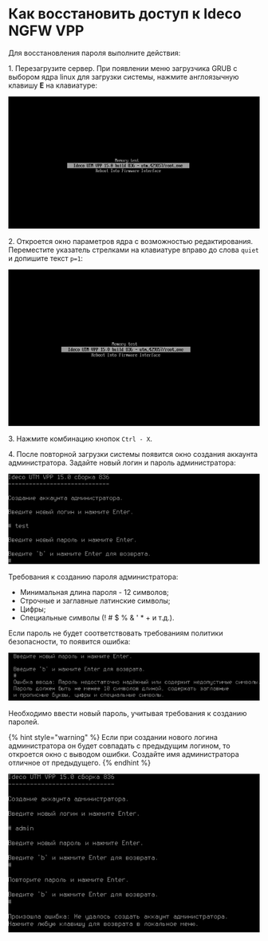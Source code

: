 # Как восстановить доступ к Ideco NGFW VPP

Для восстановления пароля выполните действия:

1\. Перезагрузите сервер. При появлении меню загрузчика GRUB с выбором ядра linux для загрузки системы, нажмите англоязычную клавишу **E** на клавиатуре:

![](/.gitbook/assets/recovery-admins1.png)

2\. Откроется окно параметров ядра с возможностью редактирования. Переместите указатель стрелками на клавиатуре вправо до слова `quiet`  и допишите текст `p=1`:

![](/.gitbook/assets/recovery-admins2.gif)

3\. Нажмите комбинацию кнопок `Ctrl - X`. 

4\. После повторной загрузки системы появится окно создания аккаунта администратора. Задайте новый логин и пароль администратора:

![](/.gitbook/assets/recovery-admins3.png)

Требования к созданию пароля администратора:

* Минимальная длина пароля - 12 символов;
* Строчные и заглавные латинские символы;
* Цифры;
* Специальные символы (! # $ % & ' \* + и т.д.).

Если пароль не будет соответствовать требованиям политики безопасности, то появится ошибка: 

![](/.gitbook/assets/recovery-admins4.png)

Необходимо ввести новый пароль, учитывая требования к созданию паролей.

{% hint style="warning" %}
Если при создании нового логина администратора он будет совпадать с предыдущим логином, то откроется окно с выводом ошибки. Создайте имя администратора отличное от предыдущего.
{% endhint %}

![](/.gitbook/assets/recovery-admins5.png)